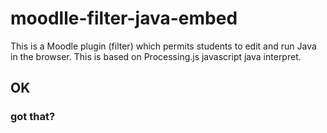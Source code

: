 moodlle-filter-java-embed
=========================

This is a Moodle plugin (filter) which permits students to edit and run Java in the browser. This is based on Processing.js javascript java interpret.

OK
--

### got that? 

